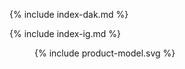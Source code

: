 <!-- please keep only this for L2 DAK -->
{% include index-dak.md %}

<!-- please keep only this for L3 FHIR IG -->
{% include index-ig.md %}

<figure>
  {% include product-model.svg %}
</figure>